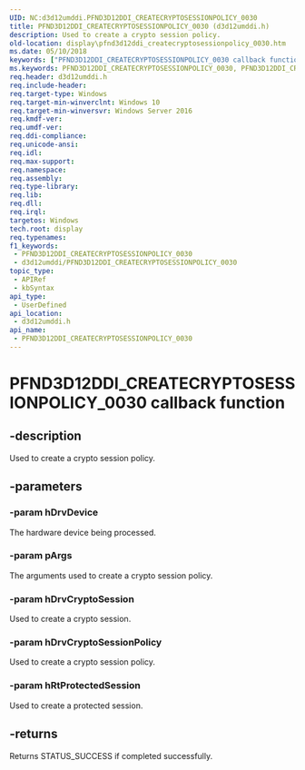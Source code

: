 ```yaml
---
UID: NC:d3d12umddi.PFND3D12DDI_CREATECRYPTOSESSIONPOLICY_0030
title: PFND3D12DDI_CREATECRYPTOSESSIONPOLICY_0030 (d3d12umddi.h)
description: Used to create a crypto session policy.
old-location: display\pfnd3d12ddi_createcryptosessionpolicy_0030.htm
ms.date: 05/10/2018
keywords: ["PFND3D12DDI_CREATECRYPTOSESSIONPOLICY_0030 callback function"]
ms.keywords: PFND3D12DDI_CREATECRYPTOSESSIONPOLICY_0030, PFND3D12DDI_CREATECRYPTOSESSIONPOLICY_0030 callback, PFND3D12DDI_CREATECRYPTOSESSIONPOLICY_0030 callback function [Display Devices], d3d12umddi/PFND3D12DDI_CREATECRYPTOSESSIONPOLICY_0030, display.pfnd3d12ddi_createcryptosessionpolicy_0030
req.header: d3d12umddi.h
req.include-header: 
req.target-type: Windows
req.target-min-winverclnt: Windows 10
req.target-min-winversvr: Windows Server 2016
req.kmdf-ver: 
req.umdf-ver: 
req.ddi-compliance: 
req.unicode-ansi: 
req.idl: 
req.max-support: 
req.namespace: 
req.assembly: 
req.type-library: 
req.lib: 
req.dll: 
req.irql: 
targetos: Windows
tech.root: display
req.typenames: 
f1_keywords:
 - PFND3D12DDI_CREATECRYPTOSESSIONPOLICY_0030
 - d3d12umddi/PFND3D12DDI_CREATECRYPTOSESSIONPOLICY_0030
topic_type:
 - APIRef
 - kbSyntax
api_type:
 - UserDefined
api_location:
 - d3d12umddi.h
api_name:
 - PFND3D12DDI_CREATECRYPTOSESSIONPOLICY_0030
---
```


# PFND3D12DDI_CREATECRYPTOSESSIONPOLICY_0030 callback function


## -description

Used to create a crypto session policy.

## -parameters

### -param hDrvDevice

The hardware device being processed.

### -param pArgs

The arguments used to create a crypto session policy.

### -param hDrvCryptoSession

Used to create a crypto session.

### -param hDrvCryptoSessionPolicy

Used to create a crypto session policy.

### -param hRtProtectedSession

Used to create a protected session.

## -returns

Returns STATUS_SUCCESS if completed successfully.

